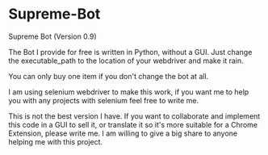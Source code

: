 # Supreme-Bot
Supreme Bot (Version 0.9)

The Bot I provide for free is written in Python, without a GUI.
Just change the executable_path to the location of your webdriver and make it rain.

You can only buy one item if you don't change the bot at all.

I am using selenium webdriver to make this work, if you want me to help you with any projects with selenium feel free to
write me.

This is not the best version I have. If you want to collaborate and implement this code in a GUI to sell it, or translate
it so it's more suitable for a Chrome Extension, please write me. I am willing to give a big share to anyone 
helping me with this project.
